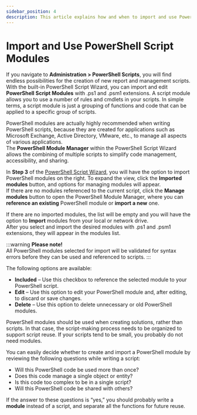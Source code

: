```yaml
---
sidebar_position: 4
description: This article explains how and when to import and use PowerShell script modules through the PowerShell Script Wizard within Syskit Monitor.
---
```


# Import and Use PowerShell Script Modules

If you navigate to **Administration &gt; PowerShell Scripts**, you will find endless possibilities for the creation of new report and management scripts.  
With the built-in PowerShell Script Wizard, you can import and edit **PowerShell Script Modules** with .ps1 and .psm1 extensions. A script module allows you to use a number of rules and cmdlets in your scripts. In simple terms, a script module is just a grouping of functions and code that can be applied to a specific group of scripts.

PowerShell modules are actually highly recommended when writing PowerShell scripts, because they are created for applications such as Microsoft Exchange, Active Directory, VMware, etc., to manage all aspects of various applications.  
The **PowerShell Module Manager** within the PowerShell Script Wizard allows the combining of multiple scripts to simplify code management, accessibility, and sharing.

In **Step 3** of the [PowerShell Script Wizard](powershell-wizard.md), you will have the option to import PowerShell modules on the right. To expand the view, click the **Imported modules** button, and options for managing modules will appear.  
If there are no modules referenced to the current script, click the **Manage modules** button to open the PowerShell Module Manager, where you can **reference an existing** PowerShell module or **import a new** one.

If there are no imported modules, the list will be empty and you will have the option to **Import** modules from your local or network drive.  
After you select and import the desired modules with .ps1 and .psm1 extensions, they will appear in the modules list.

:::warning
**Please note!**  
All PowerShell modules selected for import will be validated for syntax errors before they can be used and referenced to scripts.
:::


The following options are available:

* **Included** – Use this checkbox to reference the selected module to your PowerShell script.
* **Edit** – Use this option to edit your PowerShell module and, after editing, to discard or save changes.
* **Delete** – Use this option to delete unnecessary or old PowerShell modules.

PowerShell modules should be used when creating solutions, rather than scripts. In that case, the script-making process needs to be organized to support script reuse. If your scripts tend to be small, you probably do not need modules.

You can easily decide whether to create and import a PowerShell module by reviewing the following questions while writing a script:

* Will this PowerShell code be used more than once?
* Does this code manage a single object or entity?
* Is this code too complex to be in a single script?
* Will this PowerShell code be shared with others?

If the answer to these questions is “yes,” you should probably write a **module** instead of a script, and separate all the functions for future reuse.

